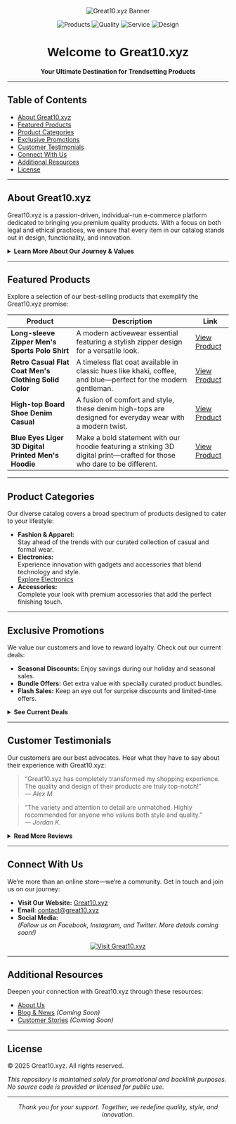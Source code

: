<!-- Hero Banner -->
<p align="center">
  <img src="https://great10.xyz/wp-content/uploads/2025/02/favicon-32x32-1.png" alt="Great10.xyz Banner">
</p>

<!-- Badges -->
<p align="center">
  <img src="https://img.shields.io/badge/Products-500%2B-brightgreen" alt="Products">
  <img src="https://img.shields.io/badge/Quality-Top%20Notch-blue" alt="Quality">
  <img src="https://img.shields.io/badge/Service-24/7-orange" alt="Service">
  <img src="https://img.shields.io/badge/Design-Modern-blueviolet" alt="Design">
</p>

<!-- Title -->
<h1 align="center" style="font-family: 'Arial', sans-serif;">Welcome to Great10.xyz</h1>
<p align="center"><strong>Your Ultimate Destination for Trendsetting Products</strong></p>

---

## Table of Contents

- [About Great10.xyz](#about-great10xyz)
- [Featured Products](#featured-products)
- [Product Categories](#product-categories)
- [Exclusive Promotions](#exclusive-promotions)
- [Customer Testimonials](#customer-testimonials)
- [Connect With Us](#connect-with-us)
- [Additional Resources](#additional-resources)
- [License](#license)

---

## About Great10.xyz

Great10.xyz is a passion-driven, individual-run e-commerce platform dedicated to bringing you premium quality products. With a focus on both legal and ethical practices, we ensure that every item in our catalog stands out in design, functionality, and innovation.

<details>
  <summary><strong>Learn More About Our Journey & Values</strong></summary>
  <p>
    From our humble beginnings to our current success, we have remained committed to excellence. Our story is one of innovation, resilience, and dedication to customer satisfaction. Discover our full story on the [About Us](https://great10.xyz/about-us/) page.
  </p>
</details>

---

## Featured Products

Explore a selection of our best-selling products that exemplify the Great10.xyz promise:

| Product | Description | Link |
| ------- | ----------- | ---- |
| **Long-sleeve Zipper Men's Sports Polo Shirt** | A modern activewear essential featuring a stylish zipper design for a versatile look. | [View Product](https://great10.xyz/product/long-sleeve-zipper-mens-sports-polo-shirt/) |
| **Retro Casual Flat Coat Men's Clothing Solid Color** | A timeless flat coat available in classic hues like khaki, coffee, and blue—perfect for the modern gentleman. | [View Product](https://great10.xyz/product/retro-casual-flat-coat-mens-clothing-solid-color/) |
| **High-top Board Shoe Denim Casual** | A fusion of comfort and style, these denim high-tops are designed for everyday wear with a modern twist. | [View Product](https://great10.xyz/product/high-top-board-shoe-denim-casual/) |
| **Blue Eyes Liger 3D Digital Printed Men's Hoodie** | Make a bold statement with our hoodie featuring a striking 3D digital print—crafted for those who dare to be different. | [View Product](https://great10.xyz/product/blue-eyes-liger-3d-digital-printed-mens-hoodie/) |

---

## Product Categories

Our diverse catalog covers a broad spectrum of products designed to cater to your lifestyle:

- **Fashion & Apparel:**  
  Stay ahead of the trends with our curated collection of casual and formal wear.
- **Electronics:**  
  Experience innovation with gadgets and accessories that blend technology and style.  
  [Explore Electronics](https://great10.xyz/product-category/electronics/)
- **Accessories:**  
  Complete your look with premium accessories that add the perfect finishing touch.

---

## Exclusive Promotions

We value our customers and love to reward loyalty. Check out our current deals:

- **Seasonal Discounts:** Enjoy savings during our holiday and seasonal sales.
- **Bundle Offers:** Get extra value with specially curated product bundles.
- **Flash Sales:** Keep an eye out for surprise discounts and limited-time offers.

<details>
  <summary><strong>See Current Deals</strong></summary>
  <p>
    Visit our website frequently to discover the latest promotions tailored to enhance your shopping experience.
  </p>
</details>

---

## Customer Testimonials

Our customers are our best advocates. Hear what they have to say about their experience with Great10.xyz:

> “Great10.xyz has completely transformed my shopping experience. The quality and design of their products are truly top-notch!”  
> — *Alex M.*

> “The variety and attention to detail are unmatched. Highly recommended for anyone who values both style and quality.”  
> — *Jordan K.*

<details>
  <summary><strong>Read More Reviews</strong></summary>
  <p>
    Our community continues to grow with rave reviews about our products and service. Stay tuned for more customer stories.
  </p>
</details>

---

## Connect With Us

We’re more than an online store—we’re a community. Get in touch and join us on our journey:

- **Visit Our Website:** [Great10.xyz](https://great10.xyz)
- **Email:** [contact@great10.xyz](mailto:contact@great10.xyz)
- **Social Media:**  
  *(Follow us on Facebook, Instagram, and Twitter. More details coming soon!)*

<p align="center">
  <a href="https://great10.xyz">
    <img src="https://img.shields.io/badge/Visit-Great10.xyz-blue?style=for-the-badge" alt="Visit Great10.xyz">
  </a>
</p>

---

## Additional Resources

Deepen your connection with Great10.xyz through these resources:

- [About Us](https://great10.xyz/about-us/)
- [Blog & News](#) *(Coming Soon)*
- [Customer Stories](#) *(Coming Soon)*

---

## License

© 2025 Great10.xyz. All rights reserved.

*This repository is maintained solely for promotional and backlink purposes. No source code is provided or licensed for public use.*

---

<p align="center">
  <em>Thank you for your support. Together, we redefine quality, style, and innovation.</em>
</p>
